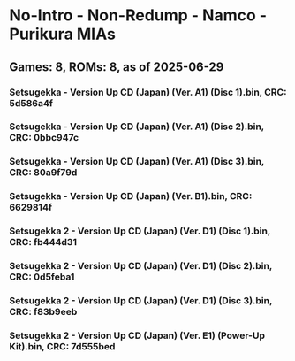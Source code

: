 # No-Intro - Non-Redump - Namco - Purikura MIAs
## Games: 8, ROMs: 8, as of 2025-06-29

### Setsugekka - Version Up CD (Japan) (Ver. A1) (Disc 1).bin, CRC: 5d586a4f
### Setsugekka - Version Up CD (Japan) (Ver. A1) (Disc 2).bin, CRC: 0bbc947c
### Setsugekka - Version Up CD (Japan) (Ver. A1) (Disc 3).bin, CRC: 80a9f79d
### Setsugekka - Version Up CD (Japan) (Ver. B1).bin, CRC: 6629814f
### Setsugekka 2 - Version Up CD (Japan) (Ver. D1) (Disc 1).bin, CRC: fb444d31
### Setsugekka 2 - Version Up CD (Japan) (Ver. D1) (Disc 2).bin, CRC: 0d5feba1
### Setsugekka 2 - Version Up CD (Japan) (Ver. D1) (Disc 3).bin, CRC: f83b9eeb
### Setsugekka 2 - Version Up CD (Japan) (Ver. E1) (Power-Up Kit).bin, CRC: 7d555bed
